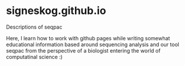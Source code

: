 # signeskog.github.io
Descriptions of seqpac

Here, I learn how to work with github pages while writing somewhat educational information based around sequencing analysis and our tool seqpac from the perspective of a
biologist entering the world of computatinal science :)
